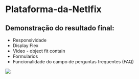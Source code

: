 # Plataforma-da-Netlfix <br>

## Demonstração do resultado final:
- Responsividade
- Display Flex
- Video - object fit contain
- Formularios
- Funcionalidade do campo de perguntas frequentes (FAQ)
<img src="img/Plataforma resultado.gif">
